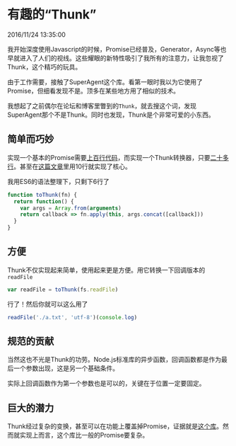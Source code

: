 # 有趣的“Thunk”
2016/11/24 13:35:00


我开始深度使用Javascript的时候，Promise已经普及，Generator，Async等也早就进入了人们的视线。这些耀眼的新特性吸引了我所有的注意力，让我忽视了Thunk，这个精巧的玩具。

由于工作需要，接触了SuperAgent这个库。看第一眼时我以为它使用了Promise，但细看发现不是。顶多在某些地方用了相似的技术。

我想起了之前偶尔在论坛和博客里瞥到的`Thunk`，就去搜这个词，发现SuperAgent那个不是Thunk。同时也发现，Thunk是个非常可爱的小东西。


## 简单而巧妙

实现一个基本的Promise需要[上百行代码][promise]，而实现一个Thunk转换器，只要[二十多行][thunkify]。甚至在[这篇文章][ryfthunk]里用10行就实现了核心。

我用ES6的语法整理下，只剩下6行了

```js
function toThunk(fn) {
  return function() {
    var args = Array.from(arguments)
    return callback => fn.apply(this, args.concat([callback]))
  }
}
```


## 方便

Thunk不仅实现起来简单，使用起来更是方便。用它转换一下回调版本的`readFile`

```js
var readFile = toThunk(fs.readFile)
```

行了！然后你就可以这么用了

```js
readFile('./a.txt', 'utf-8')(console.log)
```


## 规范的贡献

当然这也不光是Thunk的功劳。Node.js标准库的异步函数，回调函数都是作为最后一个参数出现，这是另一个基础条件。

实际上回调函数作为第一个参数也是可以的，关键在于位置一定要固定。


## 巨大的潜力

Thunk经过复杂的变换，甚至可以在功能上覆盖掉Promise，证据就是[这个库][thunks]。然而就实现上而言，这个库比一般的Promise要复杂。



[promise]: https://github.com/madmuggle/SimplePromise
[thunkify]: https://github.com/tj/node-thunkify/blob/master/index.js
[thunks]: https://github.com/thunks/thunks
[ryfthunk]: http://www.ruanyifeng.com/blog/blogs/2015/05/thunk.html
